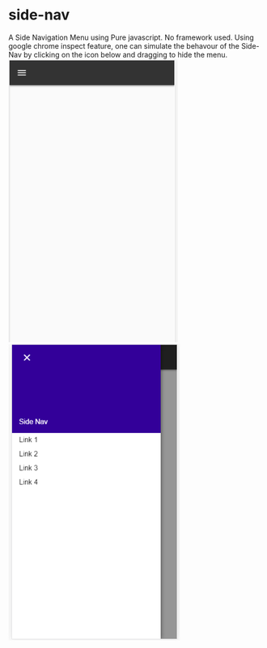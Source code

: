 # side-nav
A Side Navigation Menu using Pure javascript. No framework used.
Using google chrome inspect feature, one can simulate the behavour of the Side-Nav by clicking on the icon below and dragging to hide the menu.
![](https://github.com/abel-masila/side-nav/blob/master/img/one.PNG "Initial page with the nav icon")
![](https://github.com/abel-masila/side-nav/blob/master/img/two.PNG "Drag to hide menu")

